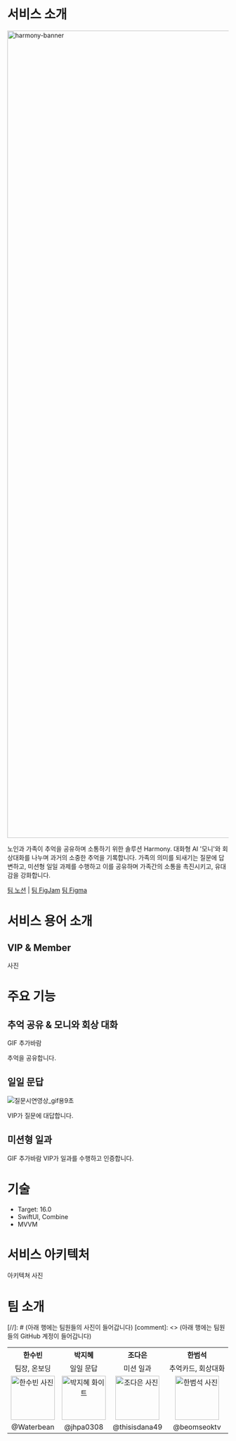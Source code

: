 
# 서비스 소개

<img width="1834" alt="harmony-banner" src="https://github.com/user-attachments/assets/dfdacb80-a6e1-4bb8-99ba-2b627f4eaed0">

노인과 가족이 추억을 공유하며 소통하기 위한 솔루션 Harmony. 대화형 AI '모니'와 회상대화를 나누며 과거의 소중한 추억을 기록합니다. 가족의 의미를 되새기는 질문에 답변하고, 미션형 일일 과제를 수행하고 이를 공유하며 가족간의 소통을 촉진시키고, 유대감을 강화합니다.

[팀 노션](https://allenstudy30th.notion.site/Team-PATCH-1ace0ee30bb24b908e8d08d621b6098e?pvs=74) | [팀 FigJam](https://www.figma.com/board/pqkAxX3zIAgGwoj2BbcDAD/PATCH?node-id=0-1&t=oAWGdBa21PpYj6Kc-1) [팀 Figma](https://www.figma.com/design/Ur5XAnIiEcYYl9x2jej25B/Harmony?node-id=287-1188&t=8ukjpIIzPAyXpIJ2-1)



# 서비스 용어 소개

## VIP & Member
사진

# 주요 기능 

## 추억 공유 & 모니와 회상 대화
GIF 추가바람

추억을 공유합니다.

## 일일 문답
![질문시연영상_gif용9초](https://github.com/user-attachments/assets/728c9aa0-c6f6-4a2a-904a-e4ecb2edaccf)

VIP가 질문에 대답합니다.

## 미션형 일과
GIF 추가바람
VIP가 일과를 수행하고 인증합니다.

# 기술
- Target: 16.0
- SwiftUI, Combine
- MVVM
# 서비스 아키텍처

아키텍쳐 사진



# 팀 소개

<!-- 
|한수빈|박지혜|조다은|한범석|
|---|---|---|---|
|팀장, 온보딩|일일 문답|미션 일과|추억카드, 회상대화|
|사진|사진|사진|사진|
|@Waterbean|@jhpa0308|@thisisdana49|@beomseoktv| 
-->

<!-- 이 테이블은 팀원들의 정보를 보여줍니다 -->
<table>
  <tr>
    <th align="center">한수빈</th>
    <th align="center">박지혜</th>
    <th align="center">조다은</th>
    <th align="center">한범석</th>
  </tr>
  <!-- 각 행은 팀원의 역할, 사진, GitHub 계정을 보여줍니다 -->
  <tr>
    <td align="center">팀장, 온보딩</td>
    <td align="center">일일 문답</td>
    <td align="center">미션 일과</td>
    <td align="center">추억카드, 회상대화</td>
  </tr>
  [//]: # (아래 행에는 팀원들의 사진이 들어갑니다)
  <tr>
    <td align="center"><img src="https://via.placeholder.com/150" width="100" alt="한수빈 사진"></td>
    <td align="center"><img src="https://github.com/user-attachments/assets/acfb84e0-babd-4cb6-902a-405e83cd98a4" width="100" alt="박지혜 화이트"></td>
    <td align="center"><img src="https://via.placeholder.com/150" width="100" alt="조다은 사진"></td>
    <td align="center"><img src="https://via.placeholder.com/150" width="100" alt="한범석 사진"></td>
  </tr>
  [comment]: <> (아래 행에는 팀원들의 GitHub 계정이 들어갑니다)
  <tr>
    <td align="center">@Waterbean</td>
    <td align="center">@jhpa0308</td>
    <td align="center">@thisisdana49</td>
    <td align="center">@beomseoktv</td>
  </tr>
</table>
